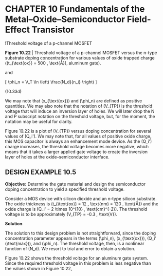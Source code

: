 # CHAPTER 10 Fundamentals of the Metal–Oxide–Semiconductor Field-Effect Transistor

!Threshold voltage of a p-channel MOSFET

**Figure 10.22** | Threshold voltage of a p-channel MOSFET versus the n-type substrate doping concentration for various values of oxide trapped charge (\(t_{\text{ox}} = 500 \, \text{Å}\), aluminum gate).

and

\[
\phi_n = V_T \ln \left( \frac{N_d}{n_i} \right)
\]

(10.33d)

We may note that \(x_{\text{ox}}\) and \(\phi_n\) are defined as positive quantities. We may also note that the notation of \(V_{TP}\) is the threshold voltage that will induce an inversion layer of holes. We will later drop the N and P subscript notation on the threshold voltage, but, for the moment, the notation may be useful for clarity.

Figure 10.22 is a plot of \(V_{TP}\) versus doping concentration for several values of \(Q_i'\). We may note that, for all values of positive oxide charge, this MOS capacitor is always an enhancement mode device. As the \(Q_i'\) charge increases, the threshold voltage becomes more negative, which means that it takes a larger applied gate voltage to create the inversion layer of holes at the oxide–semiconductor interface.

## DESIGN EXAMPLE 10.5

**Objective:** Determine the gate material and design the semiconductor doping concentration to yield a specified threshold voltage.

Consider a MOS device with silicon dioxide and an n-type silicon substrate. The oxide thickness is \(t_{\text{ox}} = 12 \, \text{nm} = 120 \, \text{Å}\) and the oxide charge is \(Q_i' = 2 \times 10^{10} \, \text{cm}^{-2}\). The threshold voltage is to be approximately \(V_{TP} = -0.3 \, \text{V}\).

**Solution**

The solution to this design problem is not straightforward, since the doping concentration parameter appears in the terms \(\phi_n\), \(x_{\text{ox}}\), \(Q_i' (\text{max})\), and \(\phi_n\). The threshold voltage, then, is a nonlinear function of \(N_d\). We resort to trial and error to obtain a solution.

Figure 10.22 shows the threshold voltage for an aluminum gate system. Since the required threshold voltage in this problem is less negative than the values shown in Figure 10.22,